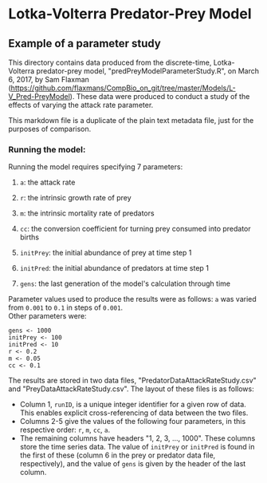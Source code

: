 # Lotka-Volterra Predator-Prey Model
## Example of a parameter study

This directory contains data produced from the discrete-time, Lotka-Volterra predator-prey model, "predPreyModelParameterStudy.R", on March 6, 2017, by Sam Flaxman (https://github.com/flaxmans/CompBio_on_git/tree/master/Models/L-V_Pred-PreyModel).  These data were produced to conduct a study of the effects of varying the attack rate parameter.

This markdown file is a duplicate of the plain text metadata file, just for the purposes of comparison.

### Running the model:

Running the model requires specifying 7 parameters:

1. `a`: 	the attack rate
2. `r`: 	the intrinsic growth rate of prey
3. `m`: 	the intrinsic mortality rate of predators
4. `cc`: 	the conversion coefficient for turning prey consumed into predator births

5. `initPrey`: 	the initial abundance of prey at time step 1
6. `initPred`: 	the initial abundance of predators at time step 1
7. `gens`: 		the last generation of the model's calculation through time

Parameter values used to produce the results were as follows:
`a` was varied from `0.001` to `0.1` in steps of `0.001`.  
Other parameters were:
```
gens <- 1000
initPrey <- 100 
initPred <- 10 
r <- 0.2
m <- 0.05
cc <- 0.1
```

The results are stored in two data files, "PredatorDataAttackRateStudy.csv" and "PreyDataAttackRateStudy.csv".  The layout of these files is as follows:

* Column 1, `runID`, is a unique integer identifier for a given row of data.  This enables explicit cross-referencing of data between the two files.
* Columns 2-5 give the values of the following four parameters, in this respective order: `r`, `m`, `cc`, `a`.
* The remaining columns have headers "1, 2, 3, ..., 1000".  These columns store the time series data.  The value of `initPrey` or `initPred` is found in the first of these (column 6 in the prey or predator data file, respectively), and the value of `gens` is given by the header of the last column.

